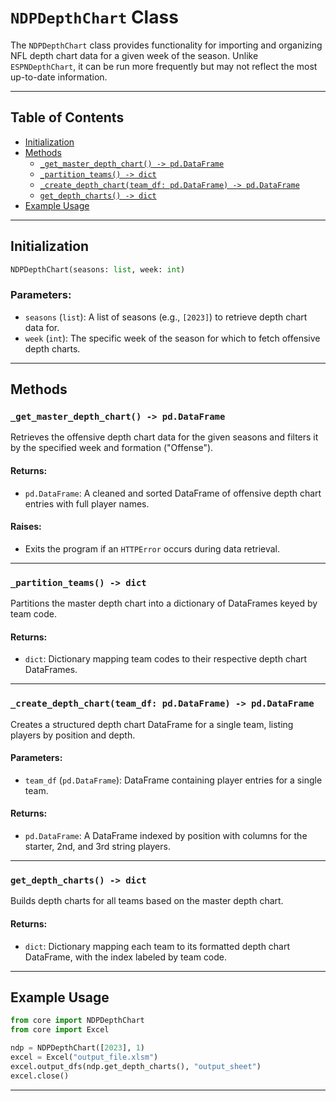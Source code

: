 # `NDPDepthChart` Class

The `NDPDepthChart` class provides functionality for importing and organizing NFL depth chart data for a given week of the season. Unlike `ESPNDepthChart`, it can be run more frequently but may not reflect the most up-to-date information.

---

## Table of Contents

- [Initialization](#initialization)
- [Methods](#methods)
  - [`_get_master_depth_chart() -> pd.DataFrame`](#_get_master_depth_chart---pddataframe)
  - [`_partition_teams() -> dict`](#_partition_teams---dict)
  - [`_create_depth_chart(team_df: pd.DataFrame) -> pd.DataFrame`](#_create_depth_chartteam_df-pddataframe---pddataframe)
  - [`get_depth_charts() -> dict`](#get_depth_charts---dict)
- [Example Usage](#example-usage)

---

## Initialization

```python
NDPDepthChart(seasons: list, week: int)
```

### Parameters:
- `seasons` (`list`): A list of seasons (e.g., `[2023]`) to retrieve depth chart data for.
- `week` (`int`): The specific week of the season for which to fetch offensive depth charts.

---

## Methods

### `_get_master_depth_chart() -> pd.DataFrame`

Retrieves the offensive depth chart data for the given seasons and filters it by the specified week and formation ("Offense").

#### Returns:
- `pd.DataFrame`: A cleaned and sorted DataFrame of offensive depth chart entries with full player names.

#### Raises:
- Exits the program if an `HTTPError` occurs during data retrieval.

---

### `_partition_teams() -> dict`

Partitions the master depth chart into a dictionary of DataFrames keyed by team code.

#### Returns:
- `dict`: Dictionary mapping team codes to their respective depth chart DataFrames.

---

### `_create_depth_chart(team_df: pd.DataFrame) -> pd.DataFrame`

Creates a structured depth chart DataFrame for a single team, listing players by position and depth.

#### Parameters:
- `team_df` (`pd.DataFrame`): DataFrame containing player entries for a single team.

#### Returns:
- `pd.DataFrame`: A DataFrame indexed by position with columns for the starter, 2nd, and 3rd string players.

---

### `get_depth_charts() -> dict`

Builds depth charts for all teams based on the master depth chart.

#### Returns:
- `dict`: Dictionary mapping each team to its formatted depth chart DataFrame, with the index labeled by team code.

---

## Example Usage

```python
from core import NDPDepthChart
from core import Excel

ndp = NDPDepthChart([2023], 1)
excel = Excel("output_file.xlsm")
excel.output_dfs(ndp.get_depth_charts(), "output_sheet")
excel.close()
```

---